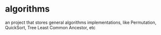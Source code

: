 algorithms
==========

an project that stores general algorithms implementations, like Permutation, QuickSort, Tree Least Common Ancestor, etc
